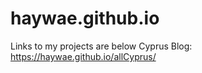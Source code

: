 # haywae.github.io
Links to my projects are below 
Cyprus Blog: https://haywae.github.io/allCyprus/

